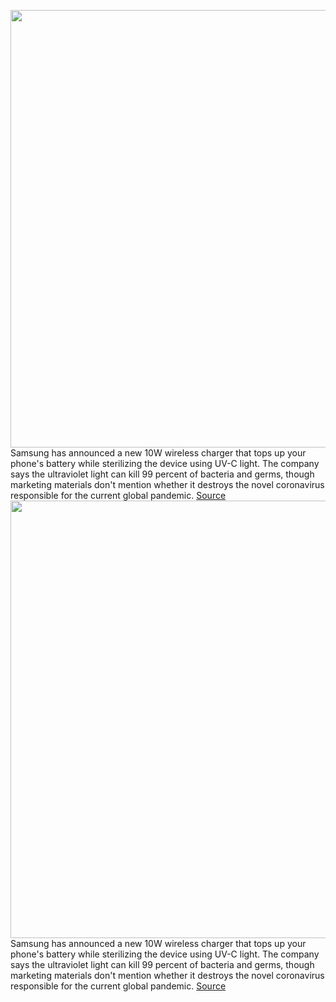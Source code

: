 <img src='https://cdn.vox-cdn.com/thumbor/x55rGixtVfHLDFqeMpFHABRXG2U=/0x0:1000x667/1200x800/filters:focal(420x254:580x414)/cdn.vox-cdn.com/uploads/chorus_image/image/67024782/New_UV_Sterilizer_main_1.0.jpg' width='700px' /><br/>
Samsung has announced a new 10W wireless charger that tops up your phone's battery while sterilizing the device using UV-C light. The company says the ultraviolet light can kill 99 percent of bacteria and germs, though marketing materials don't mention whether it destroys the novel coronavirus responsible for the current global pandemic.
<a href='https://www.theverge.com/2020/7/7/21315738/samsung-uv-sterilizer-wireless-charger-10w-phone-wireless-earbuds-sunglasses-clean-hygiene'> Source <a/><img src='https://cdn.vox-cdn.com/thumbor/x55rGixtVfHLDFqeMpFHABRXG2U=/0x0:1000x667/1200x800/filters:focal(420x254:580x414)/cdn.vox-cdn.com/uploads/chorus_image/image/67024782/New_UV_Sterilizer_main_1.0.jpg' width='700px' /><br/>
Samsung has announced a new 10W wireless charger that tops up your phone's battery while sterilizing the device using UV-C light. The company says the ultraviolet light can kill 99 percent of bacteria and germs, though marketing materials don't mention whether it destroys the novel coronavirus responsible for the current global pandemic.
<a href='https://www.theverge.com/2020/7/7/21315738/samsung-uv-sterilizer-wireless-charger-10w-phone-wireless-earbuds-sunglasses-clean-hygiene'> Source <a/>